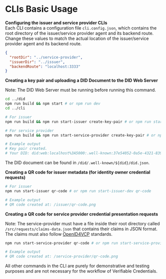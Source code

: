 # CLIs Basic Usage

**Configuring the issuer and service provider CLIs**  
Each CLI contains a configuration file `cli.config.json`, which contains the root directory of the issuer/service
provider agent and its backend route. Change these values to match the actual location of the
issuer/service provider agent and its backend route.

```json
{
  "rootDir": "../service-provider",
  "issuerDir": "../issuer",
  "backendRoute": "localhost:3333"
}
```

**Creating a key pair and uploading a DID Document to the DID Web Server**

Note: The DID Web Server must be running before running this command.

```bash
cd ../did
npm run build && npm start # or npm run dev
cd ../cli

# For issuer
npm run build && npm run start-issuer create-key-pair # or npm run start-issuer-dev create-key-pair

# For service provider
npm run build && npm run start-service-provider create-key-pair # or npm run start-service-provider-dev create-key-pair

# Example output
# Key pair created.
# Your DID: did:web:localhost%3A5000:.well-known:37e54052-0a5e-4321-839c-ee95e9819eef
```

The DID document can be found in `/did/.well-known/${did}/did.json`.

**Creating a QR code for issuer metadata (for identity owner credential requests)**

```bash
# For issuer
npm run start-issuer qr-code # or npm run start-issuer-dev qr-code

# Example output
# QR code created at: /issuer/qr-code.png
```

**Creating a QR code for service provider credential presentation requests**

Note: The service-provider must have a file inside their root directory called `/src/requests/claims-data.json` that
contains their claims in JSON format.  
The claims must also
follow [OpenID4VCP](https://openid.github.io/OpenID4VP/openid-4-verifiable-presentations-wg-draft.html) standards.

```bash
npm run start-service-provider qr-code # or npm run start-service-provider-dev qr-code

# Example output
# QR code created at: /service-provider/qr-code.png
```

All other commands in the CLI are purely for demonstrative and testing purposes and are not necessary for the workflow
of Verifiable Credentials.